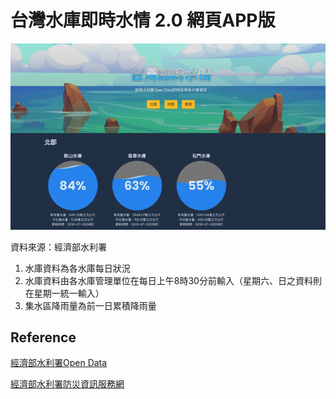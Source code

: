 # 台灣水庫即時水情 2.0 網頁APP版

![](./screenshot/demo.gif)

資料來源：經濟部水利署
1. 水庫資料為各水庫每日狀況
2. 水庫資料由各水庫管理單位在每日上午8時30分前輸入（星期六、日之資料則在星期一統一輸入）
3. 集水區降雨量為前一日累積降雨量

## Reference
[經濟部水利署Open Data](http://fhy.wra.gov.tw/ReservoirPage_2011/StorageCapacity.aspx)

[經濟部水利署防災資訊服務網](https://fhy.wra.gov.tw/fhy/Monitor/Reservoir)